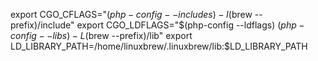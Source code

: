 export CGO_CFLAGS="$(php-config --includes) -I$(brew --prefix)/include"
export CGO_LDFLAGS="$(php-config --ldflags) $(php-config --libs) -L$(brew --prefix)/lib" 
export LD_LIBRARY_PATH=/home/linuxbrew/.linuxbrew/lib:$LD_LIBRARY_PATH